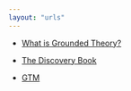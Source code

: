 ```yaml
---
layout: "urls"
---
```


* [What is Grounded Theory?](GTM/gtm-027.md)

* [The Discovery Book](GTM/gtm-100.md)

* [GTM](GTM/)
